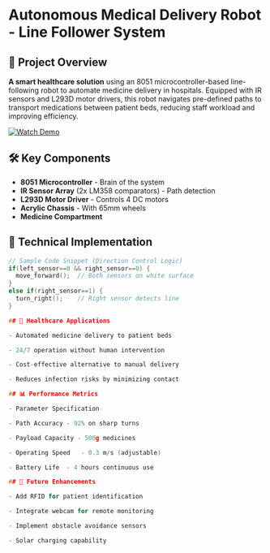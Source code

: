 # Autonomous Medical Delivery Robot - Line Follower System

## 📌 Project Overview
**A smart healthcare solution** using an 8051 microcontroller-based line-following robot to automate medicine delivery in hospitals. Equipped with IR sensors and L293D motor drivers, this robot navigates pre-defined paths to transport medications between patient beds, reducing staff workload and improving efficiency.

[![Watch Demo]([https://img.youtube.com/vi/YOUTUBE_VIDEO_ID/0.jpg)](https://youtu.be/YOUTUBE_VIDEO_ID](https://drive.google.com/file/d/1A4tFDbwrXCDe3M9qZGm4LLql-2b2k7LU/view?usp=sharing))  

## 🛠️ Key Components
- **8051 Microcontroller** - Brain of the system
- **IR Sensor Array** (2x LM358 comparators) - Path detection
- **L293D Motor Driver** - Controls 4 DC motors
- **Acrylic Chassis** - With 65mm wheels
- **Medicine Compartment**

## 🔧 Technical Implementation
```c
// Sample Code Snippet (Direction Control Logic)
if(left_sensor==0 && right_sensor==0) {
  move_forward();  // Both sensors on white surface
} 
else if(right_sensor==1) {
  turn_right();    // Right sensor detects line
}

## 🏥 Healthcare Applications

- Automated medicine delivery to patient beds

- 24/7 operation without human intervention

- Cost-effective alternative to manual delivery

- Reduces infection risks by minimizing contact

## 📊 Performance Metrics

- Parameter	Specification

- Path Accuracy	- 92% on sharp turns

- Payload Capacity - 500g medicines

- Operating Speed	- 0.3 m/s (adjustable)

- Battery Life	- 4 hours continuous use

## 🚀 Future Enhancements

- Add RFID for patient identification

- Integrate webcam for remote monitoring

- Implement obstacle avoidance sensors

- Solar charging capability
